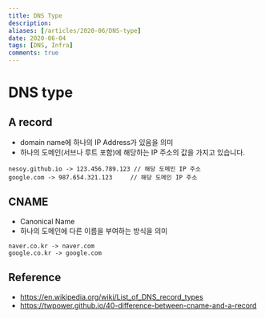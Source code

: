 ```yaml
---
title: DNS Type
description: 
aliases: [/articles/2020-06/DNS-type]
date: 2020-06-04
tags: [DNS, Infra]
comments: true
---
```

# DNS type
## A record
- domain name에 하나의 IP Address가 있음을 의미
- 하나의 도메인(서브나 루트 포함)에 해당하는 IP 주소의 값을 가지고 있습니다.

```
nesoy.github.io -> 123.456.789.123 // 해당 도메인 IP 주소
google.com -> 987.654.321.123     // 해당 도메인 IP 주소
```

## CNAME
- Canonical Name
- 하나의 도메인에 다른 이름을 부여하는 방식을 의미

```
naver.co.kr -> naver.com
google.co.kr -> google.com
```

## Reference
- <https://en.wikipedia.org/wiki/List_of_DNS_record_types>
- <https://twpower.github.io/40-difference-between-cname-and-a-record>
